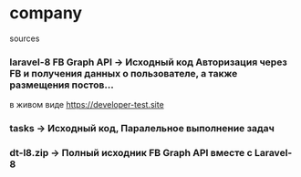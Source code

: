 # company
 sources

### laravel-8 FB Graph API -> Исходный код Авторизация через FB и получения данных о пользователе, а также размещения постов...
в живом виде https://developer-test.site

### tasks  -> Исходный код, Паралельное выполнение задач

### dt-l8.zip -> Полный исходник FB Graph API  вместе с Laravel-8
 
